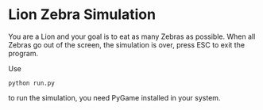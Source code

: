 # Lion Zebra Simulation

You are a Lion and your goal is to eat as many Zebras as possible. When all Zebras go out of the screen, the simulation is over, press ESC to exit the program.

Use 
```
python run.py
```
 to run the simulation, you need PyGame installed in your system.
